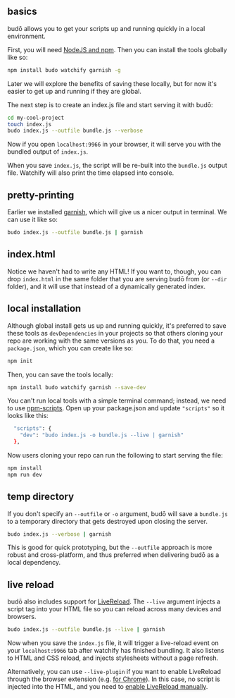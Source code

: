## basics

budō allows you to get your scripts up and running quickly in a local environment. 

First, you will need [NodeJS and npm](http://nodejs.org/download/). Then you can install the tools globally like so:

```sh
npm install budo watchify garnish -g
```

Later we will explore the benefits of saving these locally, but for now it's easier to get up and running if they are global. 

The next step is to create an index.js file and start serving it with budō:

```sh
cd my-cool-project
touch index.js
budo index.js --outfile bundle.js --verbose
```

Now if you open `localhost:9966` in your browser, it will serve you with the bundled output of `index.js`.

When you save `index.js`, the script will be re-built into the `bundle.js` output file. Watchify will also print the time elapsed into console.

## pretty-printing

Earlier we installed [garnish](https://github.com/mattdesl/garnish), which will give us a nicer output in terminal. We can use it like so:

```sh
budo index.js --outfile bundle.js | garnish
```

## index.html

Notice we haven't had to write any HTML! If you want to, though, you can drop `index.html` in the same folder that you are serving budō from (or `--dir` folder), and it will use that instead of a dynamically generated index.

## local installation

Although global install gets us up and running quickly, it's preferred to save these tools as `devDependencies` in your projects so that others cloning your repo are working with the same versions as you. To do that, you need a `package.json`, which you can create like so:

```sh
npm init
```

Then, you can save the tools locally: 

```sh
npm install budo watchify garnish --save-dev
```

You can't run local tools with a simple terminal command; instead, we need to use [npm-scripts](https://docs.npmjs.com/misc/scripts). Open up your package.json and update `"scripts"` so it looks like this:

```sh
  "scripts": {
    "dev": "budo index.js -o bundle.js --live | garnish"
  },
```

Now users cloning your repo can run the following to start serving the file:

```sh
npm install
npm run dev
```

## temp directory

If you don't specify an `--outfile` or `-o` argument, budō will save a `bundle.js` to a temporary directory that gets destroyed upon closing the server. 

```sh
budo index.js --verbose | garnish
```

This is good for quick prototyping, but the `--outfile` approach is more robust and cross-platform, and thus preferred when delivering budō as a local dependency.

## live reload

budō also includes support for [LiveReload](livereload.com). The `--live` argument injects a script tag into your HTML file so you can reload across many devices and browsers.

```sh
budo index.js --outfile bundle.js --live | garnish
```

Now when you save the `index.js` file, it will trigger a live-reload event on your `localhost:9966` tab after watchify has finished bundling. It also listens to HTML and CSS reload, and injects stylesheets without a page refresh. 

Alternatively, you can use `--live-plugin` if you want to enable LiveReload through the browser extension (e.g. [for Chrome](https://chrome.google.com/webstore/detail/livereload/jnihajbhpnppcggbcgedagnkighmdlei?hl=en)). In this case, no script is injected into the HTML, and you need to [enable LiveReload manually](https://github.com/mattdesl/wtch#setup).
